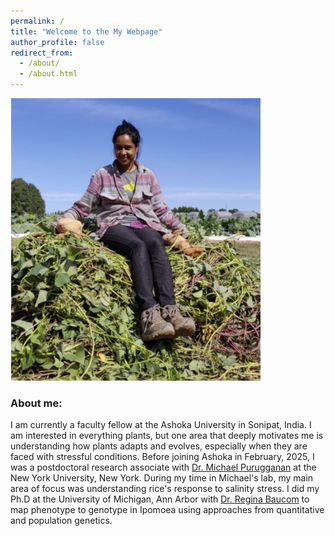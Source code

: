 ```yaml
---
permalink: /
title: "Welcome to the My Webpage"
author_profile: false
redirect_from: 
  - /about/
  - /about.html
---
```


<div style="float: center; padding-right: 1px">
    <a href="http://gupta-plantgenevo.github.io/images/profilePic.png"><img src="/images/profilePic.png" title="A throne of one sweetpotato plant" width="400" border="0" onClick="_gaq.push(['_trackEvent', 'IMGs', 'Image', 'grandiflora']);"></a>
</div>

### **About me:**
I am currently a faculty fellow at the Ashoka University in Sonipat, India. I am interested in everything plants, but one area that deeply motivates me is understanding how plants adapts and evolves, especially when they are faced with stressful conditions. 
Before joining Ashoka in February, 2025, I was a postdoctoral research associate with [Dr. Michael Purugganan](https://puruggananlab.org/) at the New York University, New York. During my time in Michael's lab, my main area of focus was understanding rice's response to salinity stress. 
I did my Ph.D at the University of Michigan, Ann Arbor with [Dr. Regina Baucom](https://baucomlab.wordpress.com/) to map phenotype to genotype in Ipomoea using approaches from quantitative and population genetics.
